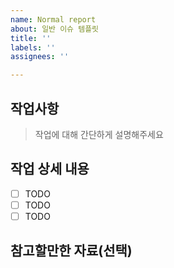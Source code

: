 ```yaml
---
name: Normal report
about: 일반 이슈 템플릿
title: ''
labels: ''
assignees: ''

---
```


## 작업사항

> 작업에 대해 간단하게 설명해주세요

## 작업 상세 내용

- [ ] TODO
- [ ] TODO
- [ ] TODO

## 참고할만한 자료(선택)
